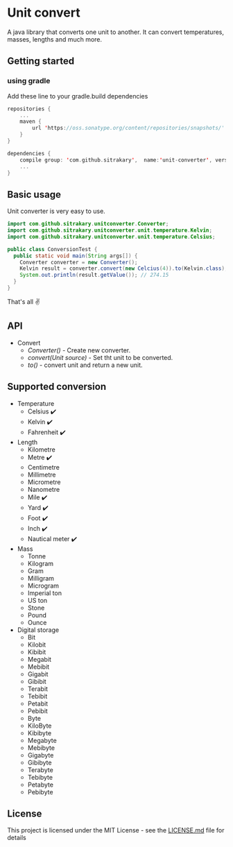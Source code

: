 # Unit convert

A java library that converts one unit to another. It can convert temperatures, masses, lengths and much more.

## Getting started

### using gradle
Add these line to your gradle.build dependencies
```kotlin
repositories {
    ...
    maven {
        url 'https://oss.sonatype.org/content/repositories/snapshots/'
    }
}

dependencies {
    compile group: 'com.github.sitrakary',  name:'unit-converter', version:'1.0'
    ...
}

```

## Basic usage

Unit converter is very easy to use.
```java
import com.github.sitrakary.unitconverter.Converter;
import com.github.sitrakary.unitconverter.unit.temperature.Kelvin;
import com.github.sitrakary.unitconverter.unit.temperature.Celsius;

public class ConversionTest {
  public static void main(String args[]) {
    Converter converter = new Converter();
    Kelvin result = converter.convert(new Celcius(4)).to(Kelvin.class);
    System.out.println(result.getValue()); // 274.15
  }  
}
```

That's all :v:

## API
* Convert
  * _*Converter()*_ - Create new converter.
  * _*convert(Unit source)*_ - Set tht unit to be converted.
  * _*to()*_ - convert unit and return a new unit.

## Supported conversion

* Temperature
  * Celsius :heavy_check_mark:
  * Kelvin :heavy_check_mark:
  * Fahrenheit :heavy_check_mark:
* Length
  * Kilometre
  * Metre :heavy_check_mark:
  * Centimetre
  * Millimetre
  * Micrometre
  * Nanometre
  * Mile :heavy_check_mark:
  * Yard :heavy_check_mark:
  * Foot :heavy_check_mark:
  * Inch :heavy_check_mark:
  * Nautical meter :heavy_check_mark:
* Mass
  * Tonne
  * Kilogram
  * Gram
  * Milligram
  * Microgram
  * Imperial ton
  * US ton
  * Stone
  * Pound
  * Ounce
* Digital storage
  * Bit
  * Kilobit
  * Kibibit
  * Megabit
  * Mebibit
  * Gigabit
  * Gibibit
  * Terabit
  * Tebibit
  * Petabit
  * Pebibit
  * Byte
  * KiloByte
  * Kibibyte
  * Megabyte
  * Mebibyte
  * Gigabyte
  * Gibibyte
  * Terabyte
  * Tebibyte
  * Petabyte
  * Pebibyte
  
## License
This project is licensed under the MIT License - see the [LICENSE.md](https://github.com/sitrakary/unit-converter/blob/master/LICENSE.md) file for details